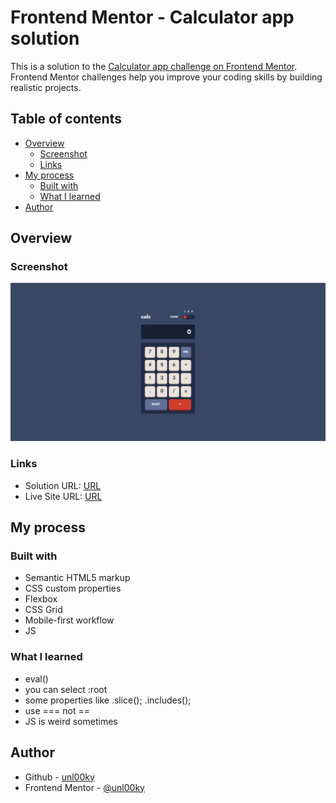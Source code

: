 # Frontend Mentor - Calculator app solution

This is a solution to the [Calculator app challenge on Frontend Mentor](https://www.frontendmentor.io/challenges/calculator-app-9lteq5N29). Frontend Mentor challenges help you improve your coding skills by building realistic projects. 

## Table of contents

- [Overview](#overview)
  - [Screenshot](#screenshot)
  - [Links](#links)
- [My process](#my-process)
  - [Built with](#built-with)
  - [What I learned](#what-i-learned)
- [Author](#author)

## Overview

### Screenshot

![](./design/image.png)

### Links

- Solution URL: [URL](https://www.frontendmentor.io/solutions/just-a-calculator-2Y3y4FjfsC)
- Live Site URL: [URL](https://unl00ky.github.io/calculator-app/)

## My process

### Built with

- Semantic HTML5 markup
- CSS custom properties
- Flexbox
- CSS Grid
- Mobile-first workflow
- JS

### What I learned
- eval()
- you can select :root
- some properties like .slice(); .includes();  
- use === not ==
- JS is weird sometimes

## Author

- Github - [unl00ky](https://github.com/unl00ky)
- Frontend Mentor - [@unl00ky](https://www.frontendmentor.io/profile/unl00ky)